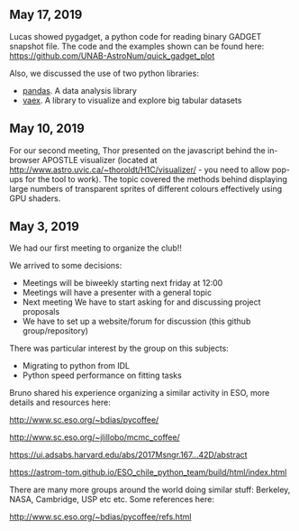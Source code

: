 ## May 17, 2019

Lucas showed pygadget, a python code for reading binary GADGET snapshot file. The code and the examples shown can be found here: https://github.com/UNAB-AstroNum/quick_gadget_plot

Also, we discussed the use of two python libraries:

- [pandas](https://pandas.pydata.org/). A data analysis library
- [vaex](https://github.com/vaexio/vaex). A library to visualize and explore big tabular datasets

## May 10, 2019
 
For our second meeting, Thor presented on the javascript behind the in-browser APOSTLE visualizer (located at http://www.astro.uvic.ca/~thoroldt/H1C/visualizer/ - you need to allow pop-ups for the tool to work). The topic covered the methods behind displaying large numbers of transparent sprites of different colours effectively using GPU shaders.


## May 3, 2019

We had our first meeting to organize the club!!

We arrived to some decisions:

 - Meetings will be biweekly starting next friday at 12:00
 - Meetings will have a presenter with a general topic
 - Next meeting We have to start asking for and discussing project proposals
 - We have to set up a website/forum for discussion (this github group/repository)
 
There was particular interest by the group on this subjects:

  - Migrating to python from IDL
  - Python speed performance on fitting tasks
  
Bruno shared his experience organizing a similar activity in ESO, more details and resources here:
  
  http://www.sc.eso.org/~bdias/pycoffee/

  http://www.sc.eso.org/~jlillobo/mcmc_coffee/

  https://ui.adsabs.harvard.edu/abs/2017Msngr.167...42D/abstract

  https://astrom-tom.github.io/ESO_chile_python_team/build/html/index.html

There are many more groups around the world doing similar stuff: Berkeley, NASA, Cambridge, USP etc etc. Some references here:

  http://www.sc.eso.org/~bdias/pycoffee/refs.html
 
